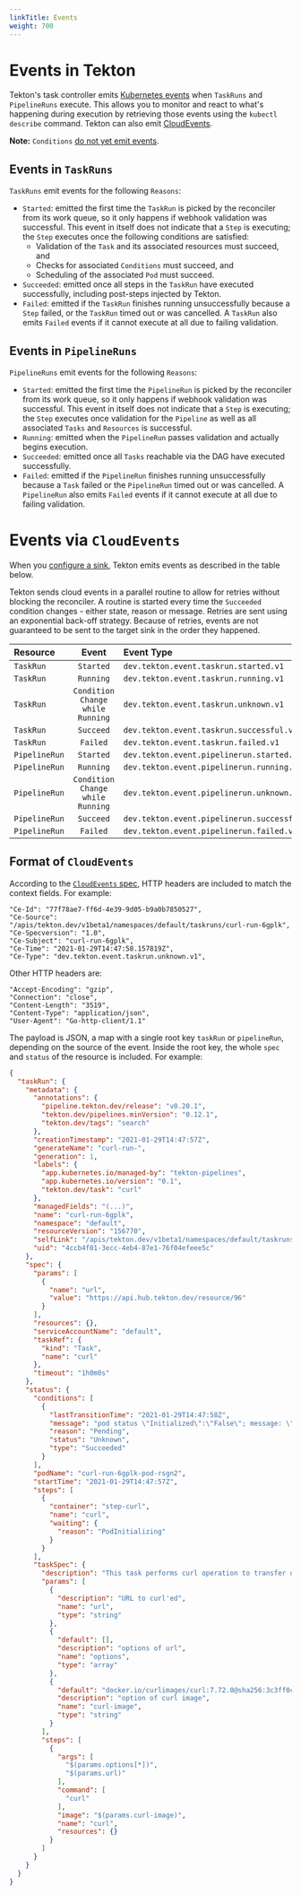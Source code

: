 ```yaml
---
linkTitle: Events
weight: 700
---
```

# Events in Tekton

Tekton's task controller emits [Kubernetes events](https://kubernetes.io/docs/reference/generated/kubernetes-api/v1.18/#event-v1-core)
when `TaskRuns` and `PipelineRuns` execute. This allows you to monitor and react to what's happening during execution by
retrieving those events using the `kubectl describe` command. Tekton can also emit [CloudEvents](https://github.com/cloudevents/spec).

**Note:** `Conditions` [do not yet emit events](https://github.com/tektoncd/pipeline/issues/2461).

## Events in `TaskRuns`

`TaskRuns` emit events for the following `Reasons`:

- `Started`: emitted the first time the `TaskRun` is picked by the
  reconciler from its work queue, so it only happens if webhook validation was
  successful. This event in itself does not indicate that a `Step` is executing;
  the `Step` executes once the following conditions are satisfied:
  - Validation of the `Task` and  its associated resources must succeed, and
  - Checks for associated `Conditions` must succeed, and
  - Scheduling of the associated `Pod` must succeed.
- `Succeeded`: emitted once all steps in the `TaskRun` have executed successfully,
   including post-steps injected by Tekton.
- `Failed`: emitted if the `TaskRun` finishes running unsuccessfully because a `Step` failed,
   or the `TaskRun` timed out or was cancelled. A `TaskRun` also emits `Failed` events
   if it cannot execute at all due to failing validation.

## Events in `PipelineRuns`

`PipelineRuns` emit events for the following `Reasons`:

- `Started`: emitted the first time the `PipelineRun` is picked by the
  reconciler from its work queue, so it only happens if webhook validation was
  successful. This event in itself does not indicate that a `Step` is executing;
  the `Step` executes once validation for the `Pipeline` as well as all associated `Tasks`
  and `Resources` is successful.
- `Running`: emitted when the `PipelineRun` passes validation and
  actually begins execution.
- `Succeeded`: emitted once all `Tasks` reachable via the DAG have
  executed successfully.
- `Failed`: emitted if the `PipelineRun` finishes running unsuccessfully because a `Task` failed or the
  `PipelineRun` timed out or was cancelled. A `PipelineRun` also emits `Failed` events if it cannot
  execute at all due to failing validation.

# Events via `CloudEvents`

When you [configure a sink](/vault/Pipelines-v0.24.3/install/#configuring-cloudevents-notifications), Tekton emits
events as described in the table below.

Tekton sends cloud events in a parallel routine to allow for retries without blocking the
reconciler. A routine is started every time the `Succeeded` condition changes - either state,
reason or message. Retries are sent using an exponential back-off strategy. 
Because of retries, events are not guaranteed to be sent to the target sink in the order they happened.

Resource      |Event    |Event Type
:-------------|:-------:|:----------------------------------------------------------
`TaskRun`     | `Started` | `dev.tekton.event.taskrun.started.v1`
`TaskRun`     | `Running` | `dev.tekton.event.taskrun.running.v1`
`TaskRun`     | `Condition Change while Running` | `dev.tekton.event.taskrun.unknown.v1`
`TaskRun`     | `Succeed` | `dev.tekton.event.taskrun.successful.v1`
`TaskRun`     | `Failed`  | `dev.tekton.event.taskrun.failed.v1`
`PipelineRun` | `Started` | `dev.tekton.event.pipelinerun.started.v1`
`PipelineRun` | `Running` | `dev.tekton.event.pipelinerun.running.v1`
`PipelineRun` | `Condition Change while Running` | `dev.tekton.event.pipelinerun.unknown.v1`
`PipelineRun` | `Succeed` | `dev.tekton.event.pipelinerun.successful.v1`
`PipelineRun` | `Failed`  | `dev.tekton.event.pipelinerun.failed.v1`

## Format of `CloudEvents`

According to the [`CloudEvents` spec](https://github.com/cloudevents/spec/blob/master/spec.md), HTTP headers are included to match the context fields. For example:

```
"Ce-Id": "77f78ae7-ff6d-4e39-9d05-b9a0b7850527",
"Ce-Source": "/apis/tekton.dev/v1beta1/namespaces/default/taskruns/curl-run-6gplk",
"Ce-Specversion": "1.0",
"Ce-Subject": "curl-run-6gplk",
"Ce-Time": "2021-01-29T14:47:58.157819Z",
"Ce-Type": "dev.tekton.event.taskrun.unknown.v1",
```

Other HTTP headers are:
```
"Accept-Encoding": "gzip",
"Connection": "close",
"Content-Length": "3519",
"Content-Type": "application/json",
"User-Agent": "Go-http-client/1.1"
```

The payload is JSON, a map with a single root key `taskRun` or `pipelineRun`, depending on the source
of the event. Inside the root key, the whole `spec` and `status` of the resource is included. For example:

```json
{
  "taskRun": {
    "metadata": {
      "annotations": {
        "pipeline.tekton.dev/release": "v0.20.1",
        "tekton.dev/pipelines.minVersion": "0.12.1",
        "tekton.dev/tags": "search"
      },
      "creationTimestamp": "2021-01-29T14:47:57Z",
      "generateName": "curl-run-",
      "generation": 1,
      "labels": {
        "app.kubernetes.io/managed-by": "tekton-pipelines",
        "app.kubernetes.io/version": "0.1",
        "tekton.dev/task": "curl"
      },
      "managedFields": "(...)",
      "name": "curl-run-6gplk",
      "namespace": "default",
      "resourceVersion": "156770",
      "selfLink": "/apis/tekton.dev/v1beta1/namespaces/default/taskruns/curl-run-6gplk",
      "uid": "4ccb4f01-3ecc-4eb4-87e1-76f04efeee5c"
    },
    "spec": {
      "params": [
        {
          "name": "url",
          "value": "https://api.hub.tekton.dev/resource/96"
        }
      ],
      "resources": {},
      "serviceAccountName": "default",
      "taskRef": {
        "kind": "Task",
        "name": "curl"
      },
      "timeout": "1h0m0s"
    },
    "status": {
      "conditions": [
        {
          "lastTransitionTime": "2021-01-29T14:47:58Z",
          "message": "pod status \"Initialized\":\"False\"; message: \"containers with incomplete status: [place-tools]\"",
          "reason": "Pending",
          "status": "Unknown",
          "type": "Succeeded"
        }
      ],
      "podName": "curl-run-6gplk-pod-rsgn2",
      "startTime": "2021-01-29T14:47:57Z",
      "steps": [
        {
          "container": "step-curl",
          "name": "curl",
          "waiting": {
            "reason": "PodInitializing"
          }
        }
      ],
      "taskSpec": {
        "description": "This task performs curl operation to transfer data from internet.",
        "params": [
          {
            "description": "URL to curl'ed",
            "name": "url",
            "type": "string"
          },
          {
            "default": [],
            "description": "options of url",
            "name": "options",
            "type": "array"
          },
          {
            "default": "docker.io/curlimages/curl:7.72.0@sha256:3c3ff0c379abb1150bb586c7d55848ed4dcde4a6486b6f37d6815aed569332fe",
            "description": "option of curl image",
            "name": "curl-image",
            "type": "string"
          }
        ],
        "steps": [
          {
            "args": [
              "$(params.options[*])",
              "$(params.url)"
            ],
            "command": [
              "curl"
            ],
            "image": "$(params.curl-image)",
            "name": "curl",
            "resources": {}
          }
        ]
      }
    }
  }
}
```
